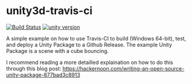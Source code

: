 # unity3d-travis-ci
[![Build Status](https://travis-ci.org/kevinta893/unity3d-travis-ci.svg?branch=master)](https://travis-ci.org/kevinta893/unity3d-travis-ci)
[![unity version](https://img.shields.io/badge/unity%20version-2017.2.0f3-green.svg)]()

A simple example on how to use Travis-CI to build (Windows 64-bit), test, and deploy a Unity Package to a Github Release. The example Unity Package is a scene with a cube bouncing.

I recommend reading a more detailled explaination on how to do this through this blog post: https://hackernoon.com/writing-an-open-source-unity-package-877bad3c8913
